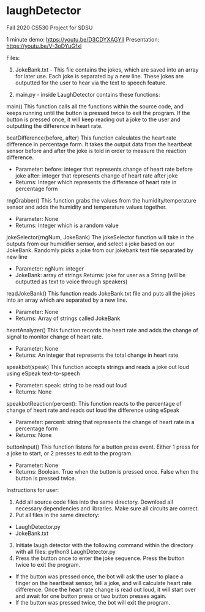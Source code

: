 # laughDetector
Fall 2020 CS530 Project for SDSU

1 minute demo: https://youtu.be/D3CDYXAGYII
Presentation: https://youtu.be/V-3oDYuGfxI

Files: 
1. JokeBank.txt - This file contains the jokes, which are saved into an array for later use. Each joke is separated by a new line. These jokes are outputted for the user to hear via the text to speech feature.

2. main.py - inside LaughDetector contains these functions:

main()
This function calls all the functions within the source code, and keeps running until the button is pressed twice to exit the program. If the button is pressed once, it will keep reading out a joke to the user and outputting the difference in heart rate.

beatDifference(before, after)
This function calculates the heart rate difference in percentage form. It takes the output data from the heartbeat sensor before and after the joke is told in order to measure the reaction difference.  
- Parameter: 
before: integer that represents change of heart rate before joke
after: integer that represents change of heart rate after joke
- Returns: 
Integer which represents the difference of heart rate in percentage form 

rngGrabber()
This function grabs the values from the humidity/temperature sensor and adds the humidity and temperature values together. 
- Parameter: 
None
- Returns: 
Integer which is a random value

jokeSelector(rngNum, JokeBank)
The jokeSelector function will take in the outputs from our humidifier sensor, and select a joke based on our JokeBank. Randomly picks a joke from our jokebank text file separated by new line
- Parameter: 
ngNum: integer
- JokeBank: array of strings
Returns: joke for user as a String (will be outputted as text to voice through speakers)

readJokeBank()
This function reads JokeBank.txt file and puts all the jokes into an array which are separated by a new line.
- Parameter:
None
- Returns:
Array of strings called JokeBank

heartAnalyzer()
This function records the heart rate and adds the change of signal to monitor change of heart rate.
- Parameter:
None
- Returns:
An integer that represents the total change in heart rate

speakbot(speak)
This function accepts strings and reads a joke out loud using eSpeak text-to-speech
- Parameter:
speak: string to be read out loud
- Returns:
None

speakbotReaction(percent):
This function reacts to the percentage of change of heart rate and reads out loud the difference using eSpeak
- Parameter:
percent: string that represents the change of heart rate in a percentage form
- Returns:
None

buttonInput()
This function listens for a button press event. Either 1 press for a joke to start, or 2 presses to exit to the program.
- Parameter:
None
- Returns:
Boolean. True when the button is pressed once. False when the button is pressed twice.

Instructions for user: 
1) Add all source code files into the same directory. Download all necessary dependencies and libraries. Make sure all circuits are correct.
2) Put all files in the same directory: 
- LaughDetector.py
- JokeBank.txt
3) Initiate laugh detector with the following command within the directory with all files:
python3 LaughDetector.py
4) Press the button once to enter the joke sequence. Press the button twice to exit the program.
- If the button was pressed once, the bot will ask the user to place a finger on the heartbeat sensor, tell a joke, and will calculate heart rate difference. Once the heart rate change is read out loud, it will start over and await for one button press or two button presses again.
- If the button was pressed twice, the bot will exit the program.
